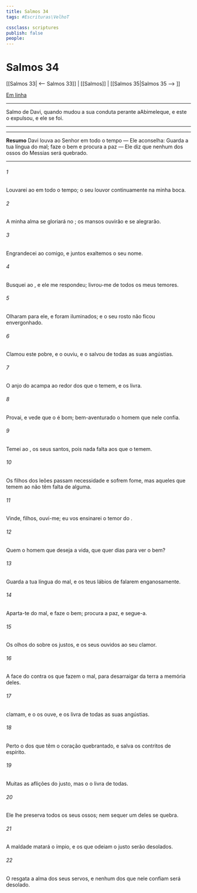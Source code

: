 ```yaml
---
title: Salmos 34
tags: #Escrituras\VelhoT

cssclass: scriptures
publish: false
people:
---
```


# Salmos 34
[[Salmos 33| <-- Salmos 33]] | [[Salmos]] | [[Salmos 35|Salmos 35 --> ]]

[Em linha](https://churchofjesuschrist.org/study/scriptures/ot/ps/34?lang=por)

---
Salmo de Davi, quando mudou a sua conduta perante aAbimeleque, e este o expulsou, e ele se foi.

---

---
__Resumo__
Davi louva ao Senhor em todo o tempo — Ele aconselha: Guarda a tua língua do mal; faze o bem e procura a paz — Ele diz que nenhum dos ossos do Messias será quebrado.

---
###### 1 
Louvarei ao  em todo o tempo; o seu louvor  continuamente na minha boca.

###### 2 
A minha alma se gloriará no ; os mansos  ouvirão e se alegrarão.

###### 3 
Engrandecei ao  comigo, e juntos exaltemos o seu nome.

###### 4 
Busquei ao , e ele me respondeu; livrou-me de todos os meus temores.

###### 5 
Olharam para ele, e foram iluminados; e o seu rosto não ficou envergonhado.

###### 6 
Clamou este pobre, e o   ouviu, e o salvou de todas as suas angústias.

###### 7 
O anjo do  acampa ao redor dos que o temem, e os livra.

###### 8 
Provai, e vede que o  é bom; bem-aventurado o homem que nele confia.

###### 9 
Temei ao ,  os seus santos, pois nada falta aos que o temem.

###### 10 
Os filhos dos leões passam necessidade e sofrem fome, mas aqueles que temem ao  não têm falta de  alguma.

###### 11 
Vinde, filhos, ouvi-me; eu vos ensinarei o temor do .

###### 12 
Quem  o homem que deseja a vida, que quer  dias para ver o bem?

###### 13 
Guarda a tua língua do mal, e os teus lábios de falarem enganosamente.

###### 14 
Aparta-te do mal, e faze o bem; procura a paz, e segue-a.

###### 15 
Os olhos do   sobre os justos, e os seus ouvidos  ao seu clamor.

###### 16 
A face do   contra os que fazem o mal, para desarraigar da terra a memória deles.

###### 17 
 clamam, e o  os ouve, e os livra de todas as suas angústias.

###### 18 
Perto  o  dos que têm o coração quebrantado, e salva os contritos de espírito.

###### 19 
Muitas  as aflições do justo, mas o  o livra de todas.

###### 20 
Ele lhe preserva todos os seus ossos; nem sequer um deles se quebra.

###### 21 
A maldade matará o ímpio, e os que odeiam o justo serão desolados.

###### 22 
O  resgata a alma dos seus servos, e nenhum dos que nele confiam será desolado.

